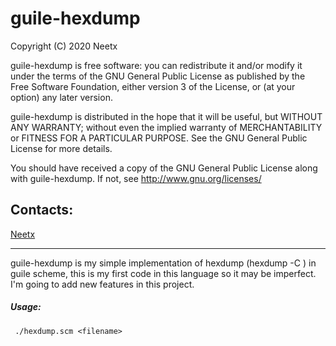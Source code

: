 # guile-hexdump

Copyright (C) 2020 Neetx

guile-hexdump is free software: you can redistribute it and/or modify it under the terms of the GNU General Public License as published by the Free Software Foundation, either version 3 of the License, or (at your option) any later version.

guile-hexdump is distributed in the hope that it will be useful, but WITHOUT ANY WARRANTY; without even the implied warranty of MERCHANTABILITY or FITNESS FOR A PARTICULAR PURPOSE. See the GNU General Public License for more details.

You should have received a copy of the GNU General Public License along with guile-hexdump. If not, see http://www.gnu.org/licenses/

## Contacts:

[Neetx](neetx@protonmail.com)

___

guile-hexdump is my simple implementation of hexdump (hexdump -C <file>) in guile scheme, this is my first code in this language so it may be imperfect.
I'm going to add new features in this project.

##### Usage:
` ./hexdump.scm <filename>`
